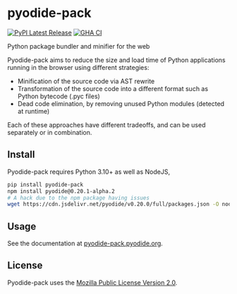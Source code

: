 # pyodide-pack

[![PyPI Latest Release](https://img.shields.io/pypi/v/pyodide-pack.svg)](https://pypi.org/project/pyodide-pack/)
[![GHA CI](https://github.com/rth/pyodide-pack/actions/workflows/main.yml/badge.svg?branch=main)](https://github.com/rth/pyodide-pack/actions/workflows/main.yml)

Python package bundler and minifier for the web

Pyodide-pack aims to reduce the size and load time of Python applications running in the browser using different strategies:
 - Minification of the source code via AST rewrite
 - Transformation of the source code into a different format such as Python bytecode (.pyc files)
 - Dead code elimination, by removing unused Python modules (detected at runtime)

Each of these approaches have different tradeoffs, and can be used separately or in combination.

## Install

Pyodide-pack requires Python 3.10+ as well as NodeJS,

```bash
pip install pyodide-pack
npm install pyodide@0.20.1-alpha.2
# A hack due to the npm package having issues
wget https://cdn.jsdelivr.net/pyodide/v0.20.0/full/packages.json -O node_modules/pyodide/packages.json
```

## Usage

See the documentation at [pyodide-pack.pyodide.org](https://pyodide-pack.pyodide.org).


## License

Pyodide-pack uses the [Mozilla Public License Version 2.0](https://choosealicense.com/licenses/mpl-2.0/).
